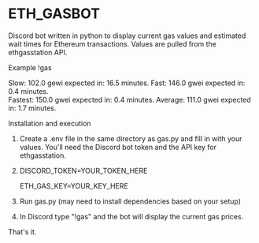 # ETH_GASBOT
Discord bot written in python to display current gas values and estimated wait times for Ethereum transactions. Values are pulled from the ethgasstation API.

Example
!gas

Slow: 102.0 gewi expected in: 16.5 minutes.
Fast: 146.0 gwei expected in: 0.4 minutes.   
Fastest: 150.0 gwei expected in: 0.4 minutes.
Average: 111.0 gwei expected in: 1.7 minutes.


Installation and execution
1. Create a .env file in the same directory as gas.py and fill in with your values. You'll need the Discord bot token and the API key for ethgasstation.
2. DISCORD_TOKEN=YOUR_TOKEN_HERE
   
   ETH_GAS_KEY=YOUR_KEY_HERE
3. Run gas.py (may need to install dependencies based on your setup)
4. In Discord type "!gas" and the bot will display the current gas prices.

That's it.

